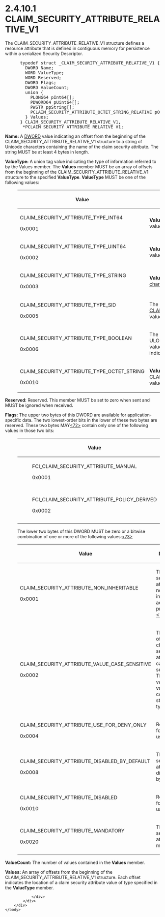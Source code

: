 <html dir="LTR" xmlns:mshelp="http://msdn.microsoft.com/mshelp" xmlns:ddue="http://ddue.schemas.microsoft.com/authoring/2003/5" xmlns:xlink="http://www.w3.org/1999/xlink" xmlns:tool="http://www.microsoft.com/tooltip">
    <head>
        <meta http-equiv="Content-Type" content="text/html; CHARSET=utf-8"></meta>
        <meta name="save" content="history"></meta>
        <title>2.4.10.1 CLAIM_SECURITY_ATTRIBUTE_RELATIVE_V1</title>
        <xml>
            <mshelp:toctitle title="2.4.10.1 CLAIM_SECURITY_ATTRIBUTE_RELATIVE_V1"></mshelp:toctitle>
            <mshelp:rltitle title="[MS-DTYP]: CLAIM_SECURITY_ATTRIBUTE_RELATIVE_V1"></mshelp:rltitle>
            <mshelp:keyword index="A" term="21f2b5f0-7376-45bb-bc31-eaa60841dbe9"></mshelp:keyword>
            <mshelp:attr name="DCSext.ContentType" value="open specification"></mshelp:attr>
            <mshelp:attr name="AssetID" value="21f2b5f0-7376-45bb-bc31-eaa60841dbe9"></mshelp:attr>
            <mshelp:attr name="TopicType" value="kbRef"></mshelp:attr>
            <mshelp:attr name="DCSext.Title" value="[MS-DTYP]: CLAIM_SECURITY_ATTRIBUTE_RELATIVE_V1" />
        </xml>
    </head>
    <body>
        <div id="header">
            <h1 class="heading">2.4.10.1 CLAIM_SECURITY_ATTRIBUTE_RELATIVE_V1</h1>
        </div>
        <div id="mainSection">
            <div id="mainBody">
                <div id="allHistory" class="saveHistory"></div>
                <div id="sectionSection0" class="section" name="collapseableSection">
                    

<p>The CLAIM_SECURITY_ATTRIBUTE_RELATIVE_V1 structure defines a
resource attribute that is defined in contiguous memory for persistence within
a serialized Security Descriptor.</p>

<dl>
<dd>
<div><pre> typedef struct _CLAIM_SECURITY_ATTRIBUTE_RELATIVE_V1 {
   DWORD Name;
   WORD ValueType;
   WORD Reserved;
   DWORD Flags;
   DWORD ValueCount;
   union {
     PLONG64 pInt64[];
     PDWORD64 pUint64[];
     PWSTR ppString[];
     PCLAIM_SECURITY_ATTRIBUTE_OCTET_STRING_RELATIVE pOctetString[];
   } Values;
 } CLAIM_SECURITY_ATTRIBUTE_RELATIVE_V1,
  *PCLAIM_SECURITY_ATTRIBUTE_RELATIVE_V1;
</pre></div>
</dd></dl>

<p><b>Name:</b>  A <a href="262627d8-3418-4627-9218-4ffe110850b2.md">DWORD</a> value indicating an
offset from the beginning of the CLAIM_SECURITY_ATTRIBUTE_RELATIVE_V1 structure
to a string of Unicode characters containing the name of the claim security
attribute. The string MUST be at least 4 bytes in length.</p>

<p><b>ValueType:</b>  A union tag value
indicating the type of information referred to by the Values member. The <b>Values</b>
member MUST be an array of offsets from the beginning of the
CLAIM_SECURITY_ATTRIBUTE_RELATIVE_V1 structure to the specified <b>ValueType</b>.
<b>ValueType</b> MUST be one of the following values:</p>

<dl>
<dd>
<table>
 <thead>
  <tr>
   <th>
   <p>Value</p>
   </th>
   <th>
   <p>Meaning</p>
   </th>
  </tr>
 </thead>
 <tr>
  <td>
  <p>CLAIM_SECURITY_ATTRIBUTE_TYPE_INT64</p>
  <p>0x0001</p>
  </td>
  <td>
  <p><b>Values</b> member refers to an array of offsets to <a href="7dc8dc9c-9d54-417a-933e-173933f0c329.md">LONG64</a> value(s).</p>
  </td>
 </tr>
 <tr>
  <td>
  <p>CLAIM_SECURITY_ATTRIBUTE_TYPE_UINT64</p>
  <p>0x0002</p>
  </td>
  <td>
  <p><b>Values</b> member refers to an array of offsets to <a href="2dc4c492-95db-4fa6-ae2b-8546b13c9141.md">ULONG64</a> value(s).</p>
  </td>
 </tr>
 <tr>
  <td>
  <p>CLAIM_SECURITY_ATTRIBUTE_TYPE_STRING</p>
  <p>0x0003</p>
  </td>
  <td>
  <p><b>Values</b> member refers to an array of offsets to <a href="a66edeb1-52a0-4d64-a93b-2f5c833d7d92.md#gt_fd33af2e-e1ce-4f8e-a706-f9fb8123f9b0">Unicode character</a> string
  value(s).</p>
  </td>
 </tr>
 <tr>
  <td>
  <p>CLAIM_SECURITY_ATTRIBUTE_TYPE_SID</p>
  <p>0x0005</p>
  </td>
  <td>
  <p>The <b>Values</b> member refers to an array of offsets
  to <a href="9020a075-c1af-4b03-930b-ba785743bcab.md">CLAIM_SECURITY_ATTRIBUTE_OCTET_STRING_RELATIVE</a>
  value(s) where the OctetString value is a <a href="c92a27b1-c772-4fa7-a432-15df5f1b66a1.md">SID</a> string.</p>
  </td>
 </tr>
 <tr>
  <td>
  <p>CLAIM_SECURITY_ATTRIBUTE_TYPE_BOOLEAN</p>
  <p>0x0006</p>
  </td>
  <td>
  <p>The <b>Values</b> member refers to an array of offsets
  to ULONG64 values where each element indicates a Boolean value. The value 1
  indicates TRUE, and the value 0 indicates FALSE.</p>
  </td>
 </tr>
 <tr>
  <td>
  <p>CLAIM_SECURITY_ATTRIBUTE_TYPE_OCTET_STRING</p>
  <p>0x0010</p>
  </td>
  <td>
  <p><b>Values</b> member contains an array of
  CLAIM_SECURITY_ATTRIBUTE_OCTET_STRING_RELATIVE value(s) as specified in
  section 2.4.10.2.</p>
  </td>
 </tr>
</table>
</dd></dl>

<p><b>Reserved:</b>  Reserved. This member
MUST be set to zero when sent and MUST be ignored when received.</p>

<p><b>Flags:</b>  The upper two bytes of this
DWORD are available for application-specific data. The two lowest-order bits in
the lower of these two bytes are reserved. These two bytes MAY<a id="Appendix_A_Target_72"></a><a href="11e1608c-6169-4fbc-9c33-373fc9b224f4.md#Appendix_A_72" aria-label="Product behavior note 72">&lt;72&gt;</a> contain only one of the
following values in those two bits:</p>

<dl>
<dd>
<table>
 <thead>
  <tr>
   <th>
   <dl>
<dd>
<p><span>Value</span></p>
</dd></dl>
   </th>
   <th>
   <dl>
<dd>
<p><span>Meaning</span></p>
</dd></dl>
   </th>
  </tr>
 </thead>
 <tr>
  <td>
  <dl>
<dd>
<p><span>FCI_CLAIM_SECURITY_ATTRIBUTE_MANUAL</span></p>
</dd>
<dd>
<p><span>0x0001</span></p>
</dd></dl>
  
  </td>
  <td>
  <dl>
<dd>
<p><span>The
  CLAIM_SECURITY_ATTRIBUTE has been manually assigned.</span></p>
</dd></dl>
  </td>
 </tr>
 <tr>
  <td>
  <dl>
<dd>
<p><span>FCI_CLAIM_SECURITY_ATTRIBUTE_POLICY_DERIVED</span></p>
</dd>
<dd>
<p><span>0x0002</span></p>
</dd></dl>
  
  </td>
  <td>
  <dl>
<dd>
<p><span>The
  CLAIM_SECURITY_ATTRIBUTE has been determined by a central policy.</span></p>
</dd></dl>
  </td>
 </tr>
</table>
</dd>
<dd>
<p>The lower two bytes of this DWORD MUST be zero or a
bitwise combination of one or more of the following values:<a id="Appendix_A_Target_73"></a><a href="11e1608c-6169-4fbc-9c33-373fc9b224f4.md#Appendix_A_73" aria-label="Product behavior note 73">&lt;73&gt;</a></p>
</dd>
<dd>
<table>
 <thead>
  <tr>
   <th>
   <p>Value</p>
   </th>
   <th>
   <p>Meaning</p>
   </th>
  </tr>
 </thead>
 <tr>
  <td>
  <p>CLAIM_SECURITY_ATTRIBUTE_NON_INHERITABLE</p>
  <p>0x0001</p>
  </td>
  <td>
  <p>This claim security attribute is not inherited across
  processes.<a id="Appendix_A_Target_74"></a><a href="11e1608c-6169-4fbc-9c33-373fc9b224f4.md#Appendix_A_74" aria-label="Product behavior note 74">&lt;74&gt;</a></p>
  </td>
 </tr>
 <tr>
  <td>
  <p>CLAIM_SECURITY_ATTRIBUTE_VALUE_CASE_SENSITIVE</p>
  <p>0x0002</p>
  </td>
  <td>
  <p>The value of the claim security attribute is case
  sensitive. This flag is valid for values that contain string types.</p>
  </td>
 </tr>
 <tr>
  <td>
  <p>CLAIM_SECURITY_ATTRIBUTE_USE_FOR_DENY_ONLY</p>
  <p>0x0004</p>
  </td>
  <td>
  <p>Reserved for future use.</p>
  </td>
 </tr>
 <tr>
  <td>
  <p>CLAIM_SECURITY_ATTRIBUTE_DISABLED_BY_DEFAULT</p>
  <p>0x0008</p>
  </td>
  <td>
  <p>The claim security attribute is disabled by default.</p>
  </td>
 </tr>
 <tr>
  <td>
  <p>CLAIM_SECURITY_ATTRIBUTE_DISABLED</p>
  <p>0x0010</p>
  </td>
  <td>
  <p>Reserved for future use.</p>
  </td>
 </tr>
 <tr>
  <td>
  <p>CLAIM_SECURITY_ATTRIBUTE_MANDATORY</p>
  <p>0x0020</p>
  </td>
  <td>
  <p>The claim security attribute is mandatory.</p>
  </td>
 </tr>
</table>
</dd></dl>





<p><b>ValueCount:</b>  The number of values
contained in the <b>Values</b> member.</p>

<p><b>Values:</b>  An array of offsets from
the beginning of the CLAIM_SECURITY_ATTRIBUTE_RELATIVE_V1 structure. Each
offset indicates the location of a claim security attribute value of type
specified in the <b>ValueType</b> member.</p>


                </div>
            </div>
        </div>
    </body>
</html>